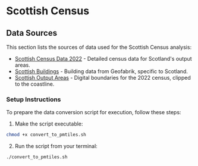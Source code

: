 # Scottish Census

## Data Sources

This section lists the sources of data used for the Scottish Census analysis:

-   [Scottish Census Data 2022](https://www.scotlandscensus.gov.uk/documents/2022-output-area-data/) - Detailed census data for Scotland's output areas.
-   [Scottish Buildings](https://download.geofabrik.de/europe/united-kingdom/scotland.html) - Building data from Geofabrik, specific to Scotland.
-   [Scottish Output Areas](https://www.nrscotland.gov.uk/statistics-and-data/geography/our-products/census-datasets/2022-census/2022-census-digital-boundaries) - Digital boundaries for the 2022 census, clipped to the coastline.

### Setup Instructions

To prepare the data conversion script for execution, follow these steps:

1. Make the script executable:

```bash
chmod +x convert_to_pmtiles.sh
```

2. Run the script from your terminal:

```bash
./convert_to_pmtiles.sh
```
